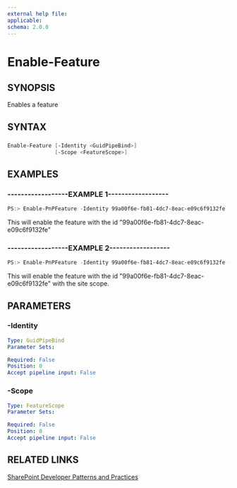 ```yaml
---
external help file:
applicable: 
schema: 2.0.0
---
```

# Enable-Feature

## SYNOPSIS
Enables a feature

## SYNTAX 

### 
```powershell
Enable-Feature [-Identity <GuidPipeBind>]
               [-Scope <FeatureScope>]
```

## EXAMPLES

### ------------------EXAMPLE 1------------------
```powershell
PS:> Enable-PnPFeature -Identity 99a00f6e-fb81-4dc7-8eac-e09c6f9132fe
```

This will enable the feature with the id "99a00f6e-fb81-4dc7-8eac-e09c6f9132fe"

### ------------------EXAMPLE 2------------------
```powershell
PS:> Enable-PnPFeature -Identity 99a00f6e-fb81-4dc7-8eac-e09c6f9132fe -Scope Site
```

This will enable the feature with the id "99a00f6e-fb81-4dc7-8eac-e09c6f9132fe" with the site scope.

## PARAMETERS

### -Identity


```yaml
Type: GuidPipeBind
Parameter Sets: 

Required: False
Position: 0
Accept pipeline input: False
```

### -Scope


```yaml
Type: FeatureScope
Parameter Sets: 

Required: False
Position: 0
Accept pipeline input: False
```

## RELATED LINKS

[SharePoint Developer Patterns and Practices](http://aka.ms/sppnp)